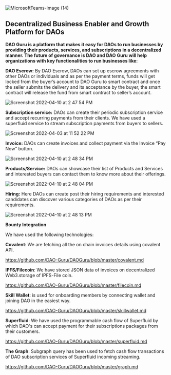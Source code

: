 ![MicrosoftTeams-image (14)](https://user-images.githubusercontent.com/45895007/162613598-a37f810b-d821-41e3-a2d0-761958bb3051.png)

## Decentralized Business Enabler and Growth Platform for DAOs 

**DAO Guru is a platform that makes it easy for DAOs to run businesses by providing their products, services, and subscriptions in a decentralized manner. The future of governance is DAO and DAO Guru will help organizations with key functionalities to run businesses like:**


**DAO Escrow:**  By DAO Escrow, DAOs can set up escrow agreements with other DAOs or individuals and as per the payment terms, funds will get locked from the buyer’s account to DAO Guru to smart contract and once the seller submits the delivery and its acceptance by the buyer, the smart contract will release the fund from smart contract to seller’s account. 

![Screenshot 2022-04-10 at 2 47 54 PM](https://user-images.githubusercontent.com/45895007/162613850-aeab3413-94cf-4908-974e-c3119fc23af1.png)


**Subscription service:**  DAOs can create their periodic subscription service and accept recurring payments from their clients. We have used a superfluid service to stream subscription payments from buyers to sellers. 

![Screenshot 2022-04-03 at 11 52 22 PM](https://user-images.githubusercontent.com/45895007/162613871-2d6d6b1c-9b99-4694-bdc7-c4b5ccdd0a80.png)


**Invoice:**  DAOs can create invoices and collect payment via the Invoice “Pay Now” button.

![Screenshot 2022-04-10 at 2 48 34 PM](https://user-images.githubusercontent.com/45895007/162613890-16cc9600-c909-4d4a-8e11-04587dae3dc4.png)


**Products/Service:** DAOs can showcase their list of Products and Services and interested buyers can contact them to know more about their offerings.

![Screenshot 2022-04-10 at 2 48 04 PM](https://user-images.githubusercontent.com/45895007/162613901-66b3699c-28ba-4a76-a1c6-dab483e7c505.png)


**Hiring:**  Here DAOs can create post their hiring requirements and interested candidates can discover various categories of DAOs as per their requirements.

![Screenshot 2022-04-10 at 2 48 13 PM](https://user-images.githubusercontent.com/45895007/162613912-58939996-7704-4eb6-9828-7ba80d25a58b.png)



**Bounty Integration**

We have used the following technologies:  

**Covalent**: We are fetching all the on chain invoices details using covalent API. 

https://github.com/DAO-Guru/DAOGuru/blob/master/covalent.md
 
**IPFS/Filecoin**: We have stored JSON data of invoices on decentralized Web3.storage of IPFS-File coin.

https://github.com/DAO-Guru/DAOGuru/blob/master/filecoin.md
 
**Skill Wallet**: is used for onboarding members by connecting wallet and joining DAO in the easiest way. 

https://github.com/DAO-Guru/DAOGuru/blob/master/skillwallet.md
 
**Superfluid**: We have used the programmable cash flow of Superfluid by which DAO's can accept payment for their subscriptions packages from their customers.

https://github.com/DAO-Guru/DAOGuru/blob/master/superfluid.md
 
**The Graph**: Subgraph query has been used to fetch cash flow transactions of DAO subscription services of Superfluid incoming streaming.

https://github.com/DAO-Guru/DAOGuru/blob/master/graph.md


